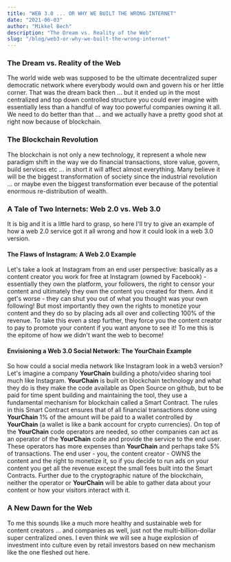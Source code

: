 ```yaml
---
title: "WEB 3.0 ... OR WHY WE BUILT THE WRONG INTERNET"
date: "2021-06-03"
author: "Mikkel Bech"
description: "The Dream vs. Reality of the Web"
slug: "/blog/web3-or-why-we-built-the-wrong-internet"
---
```


### The Dream vs. Reality of the Web

The world wide web was supposed to be the ultimate decentralized super democratic network where everybody would own and govern his or her little corner. That was the dream back then ... but it ended up in the most centralized and top down controlled structure you could ever imagine with essentially less than a handful of way too powerful companies owning it all. We need to do better than that ... and we actually have a pretty good shot at right now because of blockchain.

### The Blockchain Revolution

The blockchain is not only a new technology, it represent a whole new paradigm shift in the way we do financial transactions, store value, govern, build services etc ... in short it will affect almost everything. Many believe it will be the biggest transformation of society since the industrial revolution ... or maybe even the biggest transformation ever because of the potential enormous re-distribution of wealth.

### A Tale of Two Internets: Web 2.0 vs. Web 3.0

It is big and it is a little hard to grasp, so here I'll try to give an example of how a web 2.0 service got it all wrong and how it could look in a web 3.0 version.

#### The Flaws of Instagram: A Web 2.0 Example

Let's take a look at Instagram from an end user perspective: basically as a content creator you work for free at Instagram (owned by Facebook) - essentially they own the platform, your followers, the right to censor your content and ultimately they own the content you created for them. And it get's worse - they can shut you out of what you thought was your own following! But most importantly they own the rights to monetize your content and they do so by placing ads all over and collecting 100% of the revenue. To take this even a step further, they force you the content creator to pay to promote your content if you want anyone to see it! To me this is the epitome of how we didn't want the web to become!

#### Envisioning a Web 3.0 Social Network: The YourChain Example

So how could a social media network like Instagram look in a web3 version? Let's imagine a company **YourChain** building a photo/video sharing tool much like Instagram. **YourChain** is built on blockchain technology and what they do is they make the code available as Open Source on github, but to be paid for time spent building and maintaining the tool, they use a fundamental mechanism for blockchain called a Smart Contract. The rules in this Smart Contract ensures that of all financial transactions done using **YourChain** 1% of the amount will be paid to a wallet controlled by **YourChain** (a wallet is like a bank account for crypto currencies). On top of the **YourChain** code operators are needed, so other companies can act as an operator of the **YourChain** code and provide the service to the end user. These operators has more expenses than **YourChain** and perhaps take 5% of transactions. The end user - you, the content creator - OWNS the content and the right to monetize it, so if you decide to run ads on your content you get all the revenue except the small fees built into the Smart Contracts. Further due to the cryptographic nature of the blockchain, neither the operator or **YourChain** will be able to gather data about your content or how your visitors interact with it.

### A New Dawn for the Web

To me this sounds like a much more healthy and sustainable web for content creators ... and companies as well, just not the multi-billion-dollar super centralized ones. I even think we will see a huge explosion of investment into culture even by retail investors based on new mechanism like the one fleshed out here.
